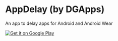# AppDelay (by DGApps)
An app to delay apps for Android and Android Wear

<a href="https://play.google.com/store/apps/details?id=com.daniel.apps.appdelay&utm_source=global_co&utm_medium=prtnr&utm_content=Mar2515&utm_campaign=PartBadge&pcampaignid=MKT-Other-global-all-co-prtnr-py-PartBadge-Mar2515-1"><img alt="Get it on Google Play" src="https://play.google.com/intl/en_us/badges/images/generic/en-play-badge.png" /></a>
